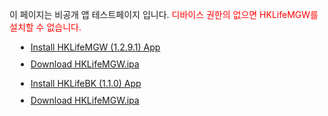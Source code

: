  
<html>  
<head>  
        <meta name="viewport" content="user-scalable=no, width=device-width, initial-scale=1.0, maximum-scale=1.0"/>
    <meta name="apple-mobile-web-app-capable" content="yes" />

  <title>HKLifeMGW 설치 페이지</title>
        <style>
                li {margin: 10px;}
        </style>
</head>  
<body>  

<p>  
이 페이지는 비공개 앱 테스트페이지 입니다.
<font color="red">디바이스 권한의 없으면 HKLifeMGW를 설치할 수 없습니다.  </font>  
<br/>  
</p>  
  
  <ul>
        <li><a href="itms-services://?action=download-manifest&url=https://dl.dropboxusercontent.com/s/73qofpsjavaskxl/app-thinning.plist">Install HKLifeMGW (1.2.9.1) App</a></li>
 
 <li><a href="https://dl.dropboxusercontent.com/s/b7j9x0ikh3212kp/HKLifeMGW.ipa">Download HKLifeMGW.ipa</a></li>
 
  </ul>
  
  <ul>
        <li><a href="itms-services://?action=download-manifest&url=https://dl.dropboxusercontent.com/s/ggr6rlpnk0t1ncr/HKLifeBK_plist.plist">Install HKLifeBK (1.1.0) App</a></li>
 
  <li><a href="https://dl.dropboxusercontent.com/s/xtp11r0aed50klz/HKLifeBK.ipa">Download HKLifeMGW.ipa</a></li>
 
 
  </ul>
  
  
</body> </html  > 
